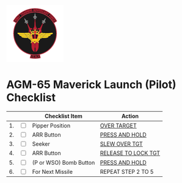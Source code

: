 ![JTAF Logo](../../JTAF/img/Logo.png)

# **AGM-65 Maverick Launch (Pilot) Checklist**

| | | Checklist Item | Action |
|-|-| ---------------| -------|
|1.|  <input type="checkbox">  | Pipper Position | [OVER TARGET](../../systems/weapon_systems/lcoss.md#reticle-image) |
|2.|  <input type="checkbox">  | ARR Button | [PRESS AND HOLD](../../cockpit/pilot/stick_seat.md#air-refueling-release-button) |
|3.|  <input type="checkbox">  | Seeker | [SLEW OVER TGT](../../cockpit/pilot/left_console/front_section.md#forward-hand-control) |
|4.|  <input type="checkbox">  | ARR Button | [RELEASE TO LOCK TGT](../../cockpit/pilot/stick_seat.md#air-refueling-release-button) |
|5.|  <input type="checkbox">  | (P or WSO) Bomb Button | [PRESS AND HOLD](../../cockpit/pilot/stick_seat.md#trigger-and-bomb-button) |
|6.|  <input type="checkbox">  | For Next Missile | REPEAT STEP 2 TO 5 |